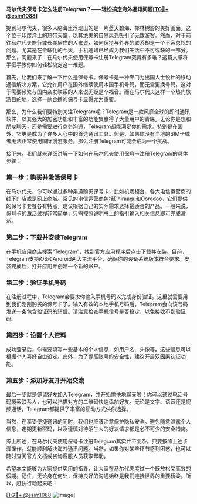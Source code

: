 **马尔代夫保号卡怎么注册Telegram？——轻松搞定海外通讯问题[[TG💪+ @esim1088](https://t.me/s/esim1088)]**

提到马尔代夫，很多人脑海里浮现出的是一片蓝天碧海、椰林树影的美好画面。这个位于印度洋上的热带天堂，以其绝美的自然风光吸引了无数游客。然而，对于前往马尔代夫旅行或长期居住的人来说，如何保持与外界的联系却是一个不容忽视的问题。尤其是在全球化的今天，手机通讯已经成为我们生活中不可或缺的一部分。那么，问题来了：在马尔代夫使用保号卡注册Telegram究竟有多难？这篇文章将手把手教你如何轻松搞定这一难题。

首先，让我们来了解一下什么是保号卡。保号卡是一种专门为出国人士设计的移动通信解决方案，它允许用户在国外继续使用本国手机号码，而无需更换号码。这对于需要频繁与国内亲友联系的人来说无疑是个福音。而在马尔代夫这样一个热门旅游目的地，选择一款合适的保号卡显得尤为重要。

那么，为什么我们要特别关注Telegram呢？Telegram是一款风靡全球的即时通讯软件，以其强大的加密功能和丰富的功能集赢得了大量用户的青睐。无论你是想和朋友聊天，还是需要进行商务沟通，Telegram都能满足你的需求。特别是在国外，它更是成为了许多人心中的首选通讯工具。但是，如果你没有当地的SIM卡或者无法正常使用国际漫游服务，那么注册Telegram可能会成为一个挑战。

接下来，我们就来详细讲解一下如何在马尔代夫使用保号卡注册Telegram的具体步骤：

### 第一步：购买并激活保号卡

在马尔代夫，你可以通过多种渠道购买保号卡，比如机场柜台、各大电信运营商的线下门店或是网上商城。常见的电信运营商包括Dhiraagu和Ooredoo，它们提供的保号卡套餐各有特点，建议根据自己的实际需求选择最适合的产品。一般来说，保号卡的激活过程非常简单，只需按照说明书上的指引输入相关信息即可完成激活。

### 第二步：下载并安装Telegram

在手机应用商店搜索“Telegram”，找到官方应用程序后点击下载并安装。目前，Telegram支持iOS和Android两大主流平台，确保你的设备系统版本符合要求。安装完成后，打开应用并创建一个新的账户。

### 第三步：验证手机号码

在注册过程中，Telegram会要求你输入手机号码以完成身份验证。这里就需要用到我们刚刚购买的保号卡了。输入有效的本地手机号码后，Telegram会向该号码发送一条包含验证码的短信。请注意检查手机信号是否稳定，以免接收不到验证码。

### 第四步：设置个人资料

成功登录后，你需要填写一些基本的个人信息，如用户名、头像等。这些信息可以根据个人喜好自由设定。此外，为了提高账号的安全性，建议开启双因素认证功能。

### 第五步：添加好友并开始交流

最后一步就是邀请好友加入Telegram，并开始愉快地聊天啦！你可以通过电话号码搜索联系人，也可以扫描对方的二维码快速添加好友。无论是文字、语音还是视频通话，Telegram都提供了丰富的互动方式供你选择。

当然，在享受便捷通讯的同时，我们也应该注意保护隐私安全。避免随意泄露个人信息，定期更新密码，以及谨慎对待陌生人的好友请求都是必不可少的安全措施。

综上所述，在马尔代夫使用保号卡注册Telegram其实并不复杂。只要按照上述步骤操作，就能顺利解决海外通讯问题。当然，如果你对某些环节感到困惑，也可以随时查阅官方文档或咨询客服人员获取帮助。

希望本文能够为大家提供实用的指导，让大家在马尔代夫度过一个既放松又高效的假期。记住，无论身在何处，保持良好的沟通始终是我们连接世界的重要桥梁。所以，赶快行动起来吧！

[[TG💪+ @esim1088](https://t.me/s/esim1088) ![Image](https://i.postimg.cc/4NQfJmqS/Snipaste-2025-05-13-00-14-12.png)]
